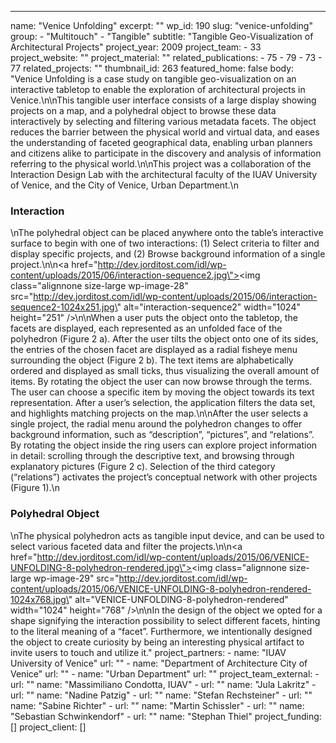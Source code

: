 ---
  name: "Venice Unfolding"
  excerpt: ""
  wp_id: 190
  slug: "venice-unfolding"
  group: 
    - "Multitouch"
    - "Tangible"
  subtitle: "Tangible Geo-Visualization of Architectural Projects"
  project_year: 2009
  project_team: 
    - 33
  project_website: ""
  project_material: ""
  related_publications: 
    - 75
    - 79
    - 73
    - 77
  related_projects: ""
  thumbnail_id: 263
  featured_home: false
  body: "Venice Unfolding is a case study on tangible geo-visualization on an interactive tabletop to enable the exploration of architectural projects in Venice.\n\nThis tangible user interface consists of a large display showing projects on a map, and a polyhedral object to browse these data interactively by selecting and filtering various metadata facets. The object reduces the barrier between the physical world and virtual data, and eases the understanding of faceted geographical data, enabling urban planners and citizens alike to participate in the discovery and analysis of information referring to the physical world.\n\nThis project was a collaboration of the Interaction Design Lab with the architectural faculty of the IUAV University of Venice, and the City of Venice, Urban Department.\n<h3>Interaction</h3>\nThe polyhedral object can be placed anywhere onto the table’s interactive surface to begin with one of two interactions: (1) Select criteria to filter and display specific projects, and (2) Browse background information of a single project.\n\n<a href=\"http://dev.jorditost.com/idl/wp-content/uploads/2015/06/interaction-sequence2.jpg\"><img class=\"alignnone size-large wp-image-28\" src=\"http://dev.jorditost.com/idl/wp-content/uploads/2015/06/interaction-sequence2-1024x251.jpg\" alt=\"interaction-sequence2\" width=\"1024\" height=\"251\" /></a>\n\nWhen a user puts the object onto the tabletop, the facets are displayed, each represented as an unfolded face of the polyhedron (Figure 2 a). After the user tilts the object onto one of its sides, the entries of the chosen facet are displayed as a radial fisheye menu surrounding the object (Figure 2 b). The text items are alphabetically ordered and displayed as small ticks, thus visualizing the overall amount of items. By rotating the object the user can now browse through the terms. The user can choose a specific item by moving the object towards its text representation. After a user’s selection, the application filters the data set, and highlights matching projects on the map.\n\nAfter the user selects a single project, the radial menu around the polyhedron changes to offer background information, such as “description”, “pictures”, and “relations”. By rotating the object inside the ring users can explore project information in detail: scrolling through the descriptive text, and browsing through explanatory pictures (Figure 2 c). Selection of the third category (“relations”) activates the project’s conceptual network with other projects (Figure 1).\n<h3>Polyhedral Object</h3>\nThe physical polyhedron acts as tangible input device, and can be used to select various faceted data and filter the projects.\n\n<a href=\"http://dev.jorditost.com/idl/wp-content/uploads/2015/06/VENICE-UNFOLDING-8-polyhedron-rendered.jpg\"><img class=\"alignnone size-large wp-image-29\" src=\"http://dev.jorditost.com/idl/wp-content/uploads/2015/06/VENICE-UNFOLDING-8-polyhedron-rendered-1024x768.jpg\" alt=\"VENICE-UNFOLDING-8-polyhedron-rendered\" width=\"1024\" height=\"768\" /></a>\n\nIn the design of the object we opted for a shape signifying the interaction possibility to select different facets, hinting to the literal meaning of a “facet”. Furthermore, we intentionally designed the object to create curiosity by being an interesting physical artifact to invite users to touch and utilize it."
  project_partners: 
    - 
      name: "IUAV University of Venice"
      url: ""
    - 
      name: "Department of Architecture City of Venice"
      url: ""
    - 
      name: "Urban Department"
      url: ""
  project_team_external: 
    - 
      url: ""
      name: "Massimiliano Condotta, IUAV"
    - 
      url: ""
      name: "Jula Lakritz"
    - 
      url: ""
      name: "Nadine Patzig"
    - 
      url: ""
      name: "Stefan Rechsteiner"
    - 
      url: ""
      name: "Sabine Richter"
    - 
      url: ""
      name: "Martin Schissler"
    - 
      url: ""
      name: "Sebastian Schwinkendorf"
    - 
      url: ""
      name: "Stephan Thiel"
  project_funding: []
  project_client: []
